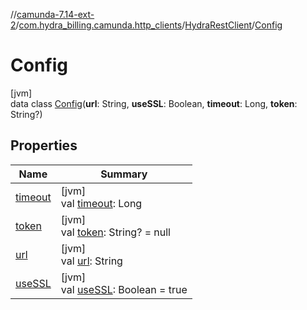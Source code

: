 //[camunda-7.14-ext-2](../../../../index.md)/[com.hydra_billing.camunda.http_clients](../../index.md)/[HydraRestClient](../index.md)/[Config](index.md)

# Config

[jvm]\
data class [Config](index.md)(**url**: String, **useSSL**: Boolean, **timeout**: Long, **token**: String?)

## Properties

| Name | Summary |
|---|---|
| [timeout](timeout.md) | [jvm]<br>val [timeout](timeout.md): Long |
| [token](token.md) | [jvm]<br>val [token](token.md): String? = null |
| [url](url.md) | [jvm]<br>val [url](url.md): String |
| [useSSL](use-s-s-l.md) | [jvm]<br>val [useSSL](use-s-s-l.md): Boolean = true |
